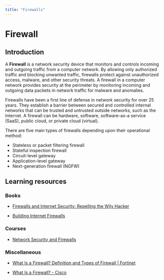 ```yaml
---
title: "Firewalls"
---
```


# Firewall

## Introduction

A **Firewall** is a network security device that monitors and controls incoming and outgoing traffic from a computer network. By allowing only authorized traffic and blocking unwanted traffic, firewalls protect against unauthorized access, malware, and other security threats. A firewall in a computer network provides security at the perimeter by monitoring incoming and outgoing data packets in network traffic for malware and anomalies.

Firewalls have been a first line of defense in network security for over 25 years. They establish a barrier between secured and controlled internal networks that can be trusted and untrusted outside networks, such as the Internet. A firewall can be hardware, software, software-as-a service (SaaS), public cloud, or private cloud (virtual).

There are five main types of firewalls depending upon their operational method:
- Stateless or packet filtering firewall
- Stateful inspection firewall
- Circuit-level gateway
- Application-level gateway
- Next-generation firewall (NGFW)

## Learning resources

### Books

- [Firewalls and Internet Security: Repelling the Wily Hacker](https://www.amazon.com/Firewalls-Internet-Security-Repelling-Hacker/dp/020163466X)

- [Building Internet Firewalls](https://www.oreilly.com/library/view/building-internet-firewalls/1565928717/)

### Courses

- [Network Security and Firewalls](https://www.coursera.org/professional-certificates/google-cybersecurity?utm_medium=sem&utm_source=gg&utm_campaign=B2C_EMEA_google-cybersecurity_google_FTCOF_professional-certificates_country-multi-non-mdf&campaignid=20858198836&adgroupid=156245838709&device=c&keyword=cyber%20security%20courses%20on%20coursera&matchtype=p&network=g&devicemodel=&adposition=&creativeid=684249172057&term{term}&hide_mobile_promo&gad_source=1&gclid=CjwKCAjw_e2wBhAEEiwAyFFFo-ImdGjo0e5NliYtn3cbyRmycSuHCwurR1v0Joa8Kh0ERlvs2Nn47RoCOnkQAvD_BwE)


### Miscellaneous

- [What Is a Firewall? Definition and Types of Firewall | Fortinet](https://www.fortinet.com/resources/cyberglossary/firewall)

- [What Is a Firewall? - Cisco](https://www.cisco.com/c/en/us/products/security/firewalls/what-is-a-firewall.html)
